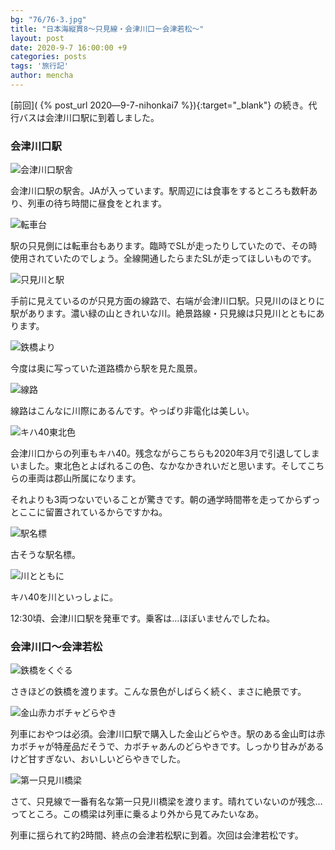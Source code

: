 ```yaml
---
bg: "76/76-3.jpg"
title: "日本海縦貫8～只見線・会津川口ー会津若松～"
layout: post
date: 2020-9-7 16:00:00 +9
categories: posts
tags: '旅行記'
author: mencha
---
```


[前回]( {% post_url 2020―9-7-nihonkai7 %}){:target="_blank"} の続き。代行バスは会津川口駅に到着しました。

### 会津川口駅

![会津川口駅舎](https://drive.google.com/uc?export=view&id=1GzioEbw6-GWn8uiQxnUS4Smyp-61OjSQ)

<!--more-->
会津川口駅の駅舎。JAが入っています。駅周辺には食事をするところも数軒あり、列車の待ち時間に昼食をとれます。

![転車台](https://drive.google.com/uc?export=view&id=1djQQTjjMfTY2mucDxS5BODoOa9YR_0Zj)

駅の只見側には転車台もあります。臨時でSLが走ったりしていたので、その時使用されていたのでしょう。全線開通したらまたSLが走ってほしいものです。

![只見川と駅](https://drive.google.com/uc?export=view&id=1QINlZQQNWbKY5oXNxkuiiT2e_bDHY78B)

手前に見えているのが只見方面の線路で、右端が会津川口駅。只見川のほとりに駅があります。濃い緑の山ときれいな川。絶景路線・只見線は只見川とともにあります。

![鉄橋より](https://drive.google.com/uc?export=view&id=17xDhKGSmNLXWWzP-JhDY2LJlYkJyWLoW)

今度は奥に写っていた道路橋から駅を見た風景。

![線路](https://drive.google.com/uc?export=view&id=16Lh8sMsU0b7bbo2V-k3_5w48TlS610Bv)

線路はこんなに川際にあるんです。やっぱり非電化は美しい。

![キハ40東北色](https://drive.google.com/uc?export=view&id=1z0DrHrov1nGY3JIB78Gy3JByECWlRMEh)

会津川口からの列車もキハ40。残念ながらこちらも2020年3月で引退してしまいました。東北色とよばれるこの色、なかなかきれいだと思います。そしてこちらの車両は郡山所属になります。

それよりも3両つないでいることが驚きです。朝の通学時間帯を走ってからずっとここに留置されているからですかね。

![駅名標](https://drive.google.com/uc?export=view&id=1oI00hKVyL0qhDufKXtORgwplUsM0r4Qj)

古そうな駅名標。

![川とともに](https://drive.google.com/uc?export=view&id=1bkRnB4MmGEfUoxsvPPt3jx5cAzJz3DgL)

キハ40を川といっしょに。

12:30頃、会津川口駅を発車です。乗客は…ほぼいませんでしたね。

### 会津川口～会津若松

![鉄橋をくぐる](https://drive.google.com/uc?export=view&id=16WJpWf4KgfFM43TiIM3uIffRLHrKqvmV)

さきほどの鉄橋を渡ります。こんな景色がしばらく続く、まさに絶景です。

![金山赤カボチャどらやき](https://drive.google.com/uc?export=view&id=1LzkaHDVPayo4bOHKf2SZH8yLm5AzpHmG)

列車におやつは必須。会津川口駅で購入した金山どらやき。駅のある金山町は赤カボチャが特産品だそうで、カボチャあんのどらやきです。しっかり甘みがあるけど甘すぎない、おいしいどらやきでした。

![第一只見川橋梁](https://drive.google.com/uc?export=view&id=1xx1ATJqq84u811ewR8BhsfPk5rymWkxe)

さて、只見線で一番有名な第一只見川橋梁を渡ります。晴れていないのが残念…ってところ。この橋梁は列車に乗るより外から見てみたいなあ。

列車に揺られて約2時間、終点の会津若松駅に到着。次回は会津若松です。